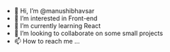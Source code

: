 - 👋 Hi, I’m @manushibhavsar
- 👀 I’m interested in Front-end
- 🌱 I’m currently learning React
- 💞️ I’m looking to collaborate on some small projects
- 📫 How to reach me ...

<!---
manushibhavsar/manushibhavsar is a ✨ special ✨ repository because its `README.md` (this file) appears on your GitHub profile.
You can click the Preview link to take a look at your changes.
--->
